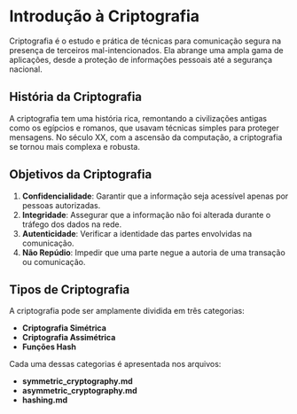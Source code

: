 # Introdução à Criptografia

Criptografia é o estudo e prática de técnicas para comunicação segura na presença de terceiros mal-intencionados. Ela abrange uma ampla gama de aplicações, desde a proteção de informações pessoais até a segurança nacional.

## História da Criptografia

A criptografia tem uma história rica, remontando a civilizações antigas como os egípcios e romanos, que usavam técnicas simples para proteger mensagens. No século XX, com a ascensão da computação, a criptografia se tornou mais complexa e robusta.

## Objetivos da Criptografia

1. **Confidencialidade**: Garantir que a informação seja acessível apenas por pessoas autorizadas.
2. **Integridade**: Assegurar que a informação não foi alterada durante o tráfego dos dados na rede.
3. **Autenticidade**: Verificar a identidade das partes envolvidas na comunicação.
4. **Não Repúdio**: Impedir que uma parte negue a autoria de uma transação ou comunicação.

## Tipos de Criptografia

A criptografia pode ser amplamente dividida em três categorias:

- **Criptografia Simétrica**
- **Criptografia Assimétrica**
- **Funções Hash**

Cada uma dessas categorias é apresentada nos arquivos:

- **symmetric_cryptography.md**
- **asymmetric_cryptography.md**
- **hashing.md**
